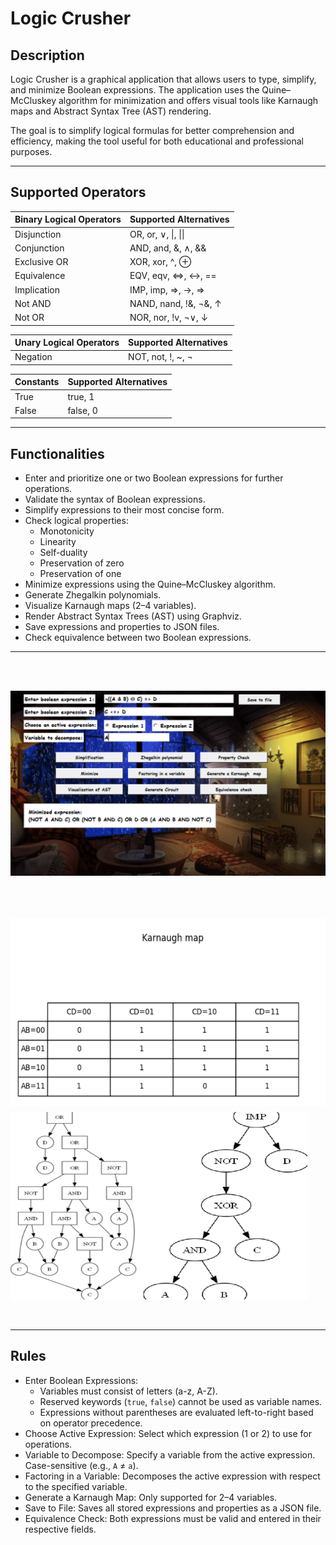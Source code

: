 # **Logic Crusher**

## **Description**

Logic Crusher is a graphical application that allows users to type, simplify, and minimize Boolean expressions. The application uses the Quine–McCluskey algorithm for minimization and offers visual tools like Karnaugh maps and Abstract Syntax Tree (AST) rendering. 

The goal is to simplify logical formulas for better comprehension and efficiency, making the tool useful for both educational and professional purposes.

---

## **Supported Operators**

| Binary Logical Operators | Supported Alternatives |
|---------------------------|------------------------|
| Disjunction              | OR, or, ∨, \|, \|\|    |
| Conjunction              | AND, and, &, ∧, &&     |
| Exclusive OR             | XOR, xor, ^, ⊕         |
| Equivalence              | EQV, eqv, <=>, ↔, ==   |
| Implication              | IMP, imp, =>, →, ⇒     |
| Not AND                  | NAND, nand, !&, ¬&, ↑  |
| Not OR                   | NOR, nor, !v, ¬∨, ↓    |

| Unary Logical Operators | Supported Alternatives |
|--------------------------|------------------------|
| Negation                | NOT, not, !, ~, ¬      |

| Constants  | Supported Alternatives |
|------------|-------------------------|
| True       | true, 1                 |
| False      | false, 0                |

---

## **Functionalities**

- Enter and prioritize one or two Boolean expressions for further operations.
- Validate the syntax of Boolean expressions.
- Simplify expressions to their most concise form.
- Check logical properties:
  - Monotonicity
  - Linearity
  - Self-duality
  - Preservation of zero
  - Preservation of one
- Minimize expressions using the Quine–McCluskey algorithm.
- Generate Zhegalkin polynomials.
- Visualize Karnaugh maps (2–4 variables).
- Render Abstract Syntax Trees (AST) using Graphviz.
- Save expressions and properties to JSON files.
- Check equivalence between two Boolean expressions.

---
<br><br>
<div style="display: flex; flex-wrap: wrap; gap: 10px;">
    <img src="screenshots/screenshot4.png" alt="Image 1" width="1000"/>
</div>
<br><br>
<br><br>
<div style="display: flex; flex-wrap: wrap; gap: 10px;">
    <img src="screenshots/screenshot7.png" alt="Image 7" width="525" height = "300"/>
    <img src="screenshots/screenshot10.png" alt="Image 8" width="475" height = "300"/>
</div>
<br><br>

---

## **Rules**

- Enter Boolean Expressions:
   - Variables must consist of letters (a-z, A-Z).
   - Reserved keywords (`true`, `false`) cannot be used as variable names.
   - Expressions without parentheses are evaluated left-to-right based on operator precedence.
- Choose Active Expression: Select which expression (1 or 2) to use for operations.
- Variable to Decompose: Specify a variable from the active expression. Case-sensitive (e.g., `A` ≠ `a`).
- Factoring in a Variable: Decomposes the active expression with respect to the specified variable.
- Generate a Karnaugh Map: Only supported for 2–4 variables.
- Save to File: Saves all stored expressions and properties as a JSON file. 
- Equivalence Check: Both expressions must be valid and entered in their respective fields.
